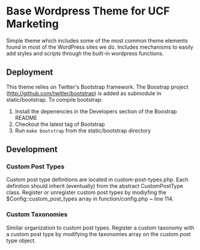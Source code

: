 # Base Wordpress Theme for UCF Marketing

Simple theme which includes some of the most common theme elements found in most of the WordPress sites we do.  Includes mechanisms to easily add styles and scripts through the built-in wordpress functions.

## Deployment

This theme relies on Twitter's Bootstrap framework. The Boostrap project (http://github.com/twitter/bootstrap) is added as submodule in static/bootstrap. To compile bootstrap:

1. Install the depenencies in the Developers section of the Boostrap README
2. Checkout the latest tag of Bootstrap
3. Run `make bootstrap` from the static/bootstrap directory

## Development

### Custom Post Types

Custom post type definitions are located in custom-post-types.php. Each definition should inherit (eventually) from the abstract CustomPostType class. Register or unregister custom post types by modiyfing the $Config::custom_post_types array in function/config.php ~ line 114.

### Custom Taxonomies

Similar organization to custom post types. Register a custom taxonomy with a custom post type by modifying the taxonomies array on the custom post type object.